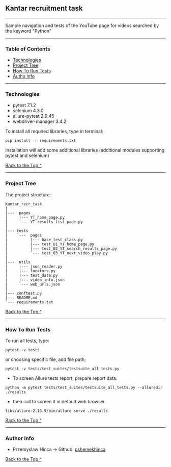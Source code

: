 ## Kantar recruitment task

---

Sample navigation and tests of the YouTube page for videos searched by the keyword "Python" 


---


### Table of Contents

- [Technologies](#Technologies)
- [Project Tree](#Project-Tree)
- [How To Run Tests](#How-To-Run-Tests)
- [Autho Info](#author-info)

---



### Technologies

- pytest 7.1.2
- selenium 4.3.0
- allure-pytest 2.9.45
- webdriver-manager 3.4.2

To install all required libraries, type in terminal:
```
pip install -r requirements.txt
```
Installation will add some additional libraries (additional modules supporting pytest and selenium)

  
[Back to the Top ^](#Table-of-Contents)

---

### Project Tree

The project structure:


    
    Kantar_recr_task
    |
    |---  pages
    |     |--- YT_home_page.py
    |     `--- YT_results_list_page.py
    |      
    |--- tests
    |    `---  pages
    |          |--- base_test_class.py
    |          |--- test_01_YT_home_page.py
    |          |--- test_02_YT_search_results_page.py
    |          `--- test_03_YT_next_video_play.py
    |
    |---  utils
    |     |--- json_reader.py
    |     |--- locators.py
    |     |--- test_data.py
    |     |--- video_info.json
    |     `--- web_urls.json
    |
    |--- conftest.py
    |--- README.md
    `--- requirements.txt


[Back to the Top ^](#Table-of-Contents)

---

### How To Run Tests
To run all tests, type:

```
pytest -v tests
```

or choosing specific file, add file path;

```
pytest -v tests/test_suites/testsuite_all_tests.py 
```

- To screen Allure tests report, prepare report data:
```
python -m pytest tests/test_suites/testsuite_all_tests.py --alluredir ./results
```
- then call to screen it in default web browser
```
libs/allure-2.13.9/bin/allure serve ./results  
```
[Back to the Top ^](#Table-of-Contents)

---

### Author Info

- Przemyslaw Hinca -> Github: [pshemekhinca](https://github.com/pshemekhinca)

[Back to the Top ^](#Table-of-Contents)
